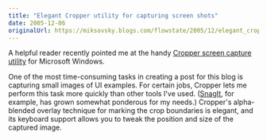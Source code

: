 ```yaml
---
title: "Elegant Cropper utility for capturing screen shots"
date: 2005-12-06
originalUrl: https://miksovsky.blogs.com/flowstate/2005/12/elegant_cropper.html
---
```


<p>
  A helpful reader recently pointed me at the handy
  <a href="http://blogs.geekdojo.net/brian/articles/Cropper.aspx"
    >Cropper screen capture utility</a
  >
  for Microsoft Windows.
</p>
<p>
  One of the most time-consuming tasks in creating a post for this blog is
  capturing small images of UI examples. For certain jobs, Cropper lets me
  perform this task more quickly than other tools I've used. (<a
    href="http://www.techsmith.com/products/snagit/default.asp"
    >SnagIt</a
  >, for example, has grown somewhat ponderous for my needs.) Cropper's
  alpha-blended overlay technique for marking the crop boundaries is elegant,
  and its keyboard support allows you to tweak the position and size of the
  captured image.
</p>

